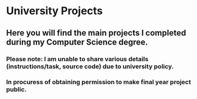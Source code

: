 # University Projects

## Here you will find the main projects I completed during my Computer Science degree.

### Please note: I am unable to share various details (instructions/task, source code) due to university policy.

### In procuress of obtaining permission to make final year project public.